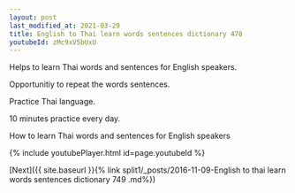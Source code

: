 ```yaml
---
layout: post
last_modified_at: 2021-03-29
title: English to Thai learn words sentences dictionary 478 
youtubeId: zMc9xV5bUxU
---
```

 
 
Helps to learn Thai words and sentences for English speakers.

Opportunitiy to repeat the words sentences. 

Practice Thai language. 
 
10 minutes practice every day. 
 
How to learn Thai words and sentences for English speakers 
 
{% include youtubePlayer.html id=page.youtubeId %}
 
 
[Next]({{ site.baseurl }}{% link  split1/_posts/2016-11-09-English to thai learn words sentences dictionary 749 .md%})
 
